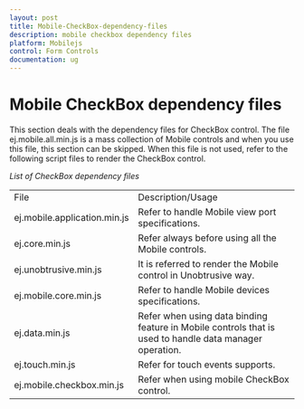 ```yaml
---
layout: post
title: Mobile-CheckBox-dependency-files
description: mobile checkbox dependency files
platform: Mobilejs
control: Form Controls
documentation: ug
---
```


# Mobile CheckBox dependency files

This section deals with the dependency files for CheckBox control. The file ej.mobile.all.min.js is a mass collection of Mobile controls and when you use this file, this section can be skipped. When this file is not used, refer to the following script files to render the CheckBox control.

_List of CheckBox dependency files_

<table>
<tr>
<td>
File</td><td>
Description/Usage</td></tr>
<tr>
<td>
ej.mobile.application.min.js</td><td>
Refer to handle Mobile view port specifications.</td></tr>
<tr>
<td>
ej.core.min.js</td><td>
Refer always before using all the Mobile controls.</td></tr>
<tr>
<td>
ej.unobtrusive.min.js</td><td>
It is referred to render the Mobile control in Unobtrusive way.</td></tr>
<tr>
<td>
ej.mobile.core.min.js</td><td>
Refer to handle Mobile devices specifications.</td></tr>
<tr>
<td>
ej.data.min.js</td><td>
Refer when using data binding feature in Mobile controls that is used to handle data manager operation.</td></tr>
<tr>
<td>
ej.touch.min.js</td><td>
Refer for touch events supports.</td></tr>
<tr>
<td>
ej.mobile.checkbox.min.js</td><td>
Refer when using mobile CheckBox control.</td></tr>
</table>


